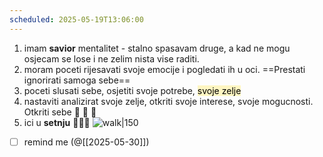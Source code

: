```yaml
---
scheduled: 2025-05-19T13:06:00
---
```


1. imam **savior** mentalitet - stalno spasavam druge, a kad ne mogu osjecam se lose i ne zelim nista vise raditi.
2. moram poceti rijesavati svoje emocije i pogledati ih u oci. ==Prestati ignorirati samoga sebe==
3. poceti slusati sebe, osjetiti svoje potrebe, <mark style="background: #FFF3A3A6;">svoje zelje</mark>
4. nastaviti analizirat svoje zelje, otkriti svoje interese, svoje mogucnosti. Otkriti sebe  💽 💭  🔭
5. ici u **setnju** 🚶🧑‍🚀
![walk|150](https://chatgpt.com/backend-api/public_content/enc/eyJpZCI6Im1fNjgyYjNhMTgyODRjODE5MWFjOGVjNmU1YjYzNDkyOTA6ZmlsZV8wMDAwMDAwMGI0MWM2MWY5YWUyNTcxM2U3MDNhMjU5OCIsInRzIjoiNDg1NDYyIiwicCI6InB5aSIsInNpZyI6IjlkODA4MTI3NWIxMGQ2OGMxN2YzZmEyNjkxZDQ5OTQxZTFmYTA2NTdlMGNmYThhODc2NWE3ODk4MDJmYjhmMWMiLCJ2IjoiMCIsImdpem1vX2lkIjpudWxsfQ==)

- [ ] remind me (@[[2025-05-30]])